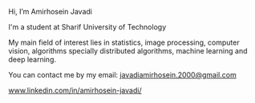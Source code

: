Hi, I’m Amirhosein Javadi

I'm a student at Sharif University of Technology

My main field of interest lies in statistics, image processing, computer vision, algorithms specially distributed algorithms, machine learning and deep learning.

You can contact me by my email: javadiamirhosein.2000@gmail.com

www.linkedin.com/in/amirhosein-javadi/

